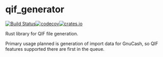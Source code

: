 # qif_generator

[![Build Status](https://github.com/rayslava/qif_generator/workflows/CI%20Build/badge.svg)](https://github.com/rayslava/receqif/actions?query=workflow%3A%22CI+Build%22)[![codecov](https://codecov.io/gh/rayslava/qif_generator/branch/master/graph/badge.svg?token=rBFeuBPCzm)](https://codecov.io/gh/rayslava/qif_generator)[![crates.io](https://img.shields.io/crates/v/qif_generator.svg)](https://crates.io/crates/qif_generator)

Rust library for QIF file generation.

Primary usage planned is generation of import data for GnuCash, so QIF features
supported there are first in the queue.
